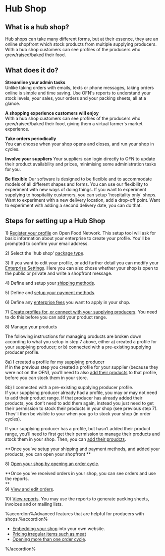 # Hub Shop

## What is a hub shop?

Hub shops can take many different forms, but at their essence, they are an online shopfront which stock products from multiple supplying producers. With a hub shop customers can see profiles of the producers who grew/raised/baked their food. 

## What does it do?
**Streamline your admin tasks**  
Unlike taking orders with emails, texts or phone messages, taking orders online is simple and time saving. Use OFN's reports to understand your stock levels, your sales, your orders and your packing sheets, all at a glance.

**A shopping experience customers will enjoy**  
With a hub shop customers can see profiles of the producers who grew/raised/baked their food, giving them a virtual farmer's market experience.

**Take orders periodically**  
You can choose when your shop opens and closes, and run your shop in cycles.

**Involve your suppliers**
Your suppliers can login directly to OFN to update their product availability and prices, minimising some administration tasks for you.

**Be flexible**
Our software is designed to be flexible and to accommodate models of all different shapes and forms. You can use our flexibility to experiment with new ways of doing things. If you want to experiment supplying to hospitality customers, you can setup 'hospitality only' shops. Want to experiment with a new delivery location, add a drop-off point. Want to experiment with adding a second delivery date, you can do that.

## Steps for setting up a Hub Shop

1\) [Register your profile](/create-an-account.md) on Open Food Network. This setup tool will ask for basic information about your enterprise to create your profile. You'll be prompted to confirm your email address.

2\) Select the 'hub shop' [package type](/hub-profile-types.md).

3\) If you want to edit your profile, or add further detail you can modify your [Enterprise Settings](/your-profile.md). Here you can also chose whether your shop is open to the public or private and write a shopfront message.

4\) Define and setup your [shipping methods](/shipping-methods.md).

5\) Define and [setup your payment methods](/payment-methods.md).

6\) Define any [enterprise fees](/enterprise-fees.md) you want to apply in your shop.

7\) [Create profiles for, or connect with your supplying producers](/create-or-connect-with-your-supplying-producers.md). You need to do this before you can add your product range.

8\) Manage your products

The following instructions for managing products are broken down according to what you setup in step 7 above, either a\) created a profile for your supplying producer; or b\) connected with a pre-existing supplying producer profile.

8a\) I created a profile for my supplying producer  
If in the previous step you created a profile for your supplier \(because they were not on the OFN\), you’ll need to also [add their products](/products.md) to that profile, before you can stock them in your store.

8b\) I connected with a pre-existing supplying producer profile.  
If your supplying producer already had a profile, you may or may not need to add their product range. If that producer has already added their products, you don’t need to add them again, instead you just need to get their permission to stock their products in your shop \(see previous step 7\). They’ll then be visible to your when you go to stock your shop \(in order cycles\).

If your supplying producer has a profile, but hasn’t added their product range, you’ll need to first get their permission to manage their products and stock them in your shop. Then, you can [add their proudcts](/products.md).

**Once you've setup your shipping and payment methods, and added your products, you can open your shopfront
**

8\) [Open your shop by opening an order cycle](/order-cycles-adv.md).

**Once you've received orders in your shop, you can see orders and use the reports.  
**  
9\) [View and edit orders](/view-orders.md).

10\) [View reports](/reports.md). You may use the reports to generate packing sheets, invoices and or mailing lists.

%accordion%Advanced features that are helpful for producers with shops.%accordion%

* [Embedding your shop](/embedded-shopfronts.md) into your own website.
* [Pricing irregular items such as meat](/pricing-irregular-indivisible-meat-items.md)
* [Opening more than one order cycle](/opening-more-than-one-order-cycle.md).

%/accordion%

